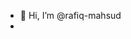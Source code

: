 - 👋 Hi, I’m @rafiq-mahsud
-
<!---
rafiq-mahsud/rafiq-mahsud is a ✨ special ✨ repository because its `README.md` (this file) appears on your GitHub profile.
You can click the Preview link to take a look at your changes.
--->
